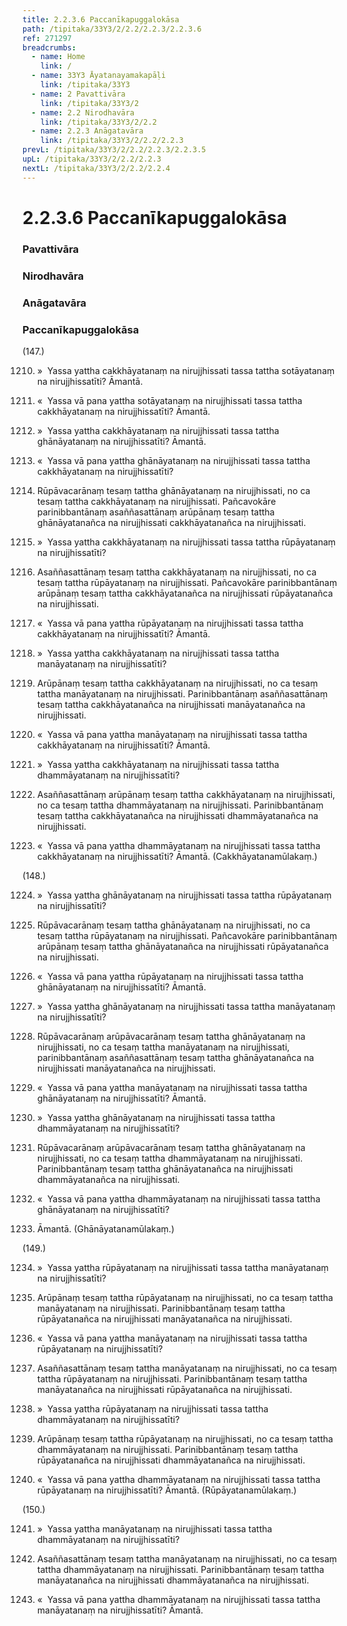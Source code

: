 ```yaml
---
title: 2.2.3.6 Paccanīkapuggalokāsa
path: /tipitaka/33Y3/2/2.2/2.2.3/2.2.3.6
ref: 271297
breadcrumbs:
  - name: Home
    link: /
  - name: 33Y3 Āyatanayamakapāḷi
    link: /tipitaka/33Y3
  - name: 2 Pavattivāra
    link: /tipitaka/33Y3/2
  - name: 2.2 Nirodhavāra
    link: /tipitaka/33Y3/2/2.2
  - name: 2.2.3 Anāgatavāra
    link: /tipitaka/33Y3/2/2.2/2.2.3
prevL: /tipitaka/33Y3/2/2.2/2.2.3/2.2.3.5
upL: /tipitaka/33Y3/2/2.2/2.2.3
nextL: /tipitaka/33Y3/2/2.2/2.2.4
---
```


# 2.2.3.6 Paccanīkapuggalokāsa

### Pavattivāra

### Nirodhavāra

### Anāgatavāra

### Paccanīkapuggalokāsa

(147.)

1210. »  Yassa yattha cakkhāyatanaṃ na nirujjhissati tassa tattha sotāyatanaṃ na nirujjhissatīti? Āmantā.

1211. «  Yassa vā pana yattha sotāyatanaṃ na nirujjhissati tassa tattha cakkhāyatanaṃ na nirujjhissatīti? Āmantā.

1212. »  Yassa yattha cakkhāyatanaṃ na nirujjhissati tassa tattha ghānāyatanaṃ na nirujjhissatīti? Āmantā.

1213. «  Yassa vā pana yattha ghānāyatanaṃ na nirujjhissati tassa tattha cakkhāyatanaṃ na nirujjhissatīti?

1214. Rūpāvacarānaṃ tesaṃ tattha ghānāyatanaṃ na nirujjhissati, no ca tesaṃ tattha cakkhāyatanaṃ na nirujjhissati. Pañcavokāre parinibbantānaṃ asaññasattānaṃ arūpānaṃ tesaṃ tattha ghānāyatanañca na nirujjhissati cakkhāyatanañca na nirujjhissati.

1215. »  Yassa yattha cakkhāyatanaṃ na nirujjhissati tassa tattha rūpāyatanaṃ na nirujjhissatīti?

1216. Asaññasattānaṃ tesaṃ tattha cakkhāyatanaṃ na nirujjhissati, no ca tesaṃ tattha rūpāyatanaṃ na nirujjhissati. Pañcavokāre parinibbantānaṃ arūpānaṃ tesaṃ tattha cakkhāyatanañca na nirujjhissati rūpāyatanañca na nirujjhissati.

1217. «  Yassa vā pana yattha rūpāyatanaṃ na nirujjhissati tassa tattha cakkhāyatanaṃ na nirujjhissatīti? Āmantā.

1218. »  Yassa yattha cakkhāyatanaṃ na nirujjhissati tassa tattha manāyatanaṃ na nirujjhissatīti?

1219. Arūpānaṃ tesaṃ tattha cakkhāyatanaṃ na nirujjhissati, no ca tesaṃ tattha manāyatanaṃ na nirujjhissati. Parinibbantānaṃ asaññasattānaṃ tesaṃ tattha cakkhāyatanañca na nirujjhissati manāyatanañca na nirujjhissati.

1220. «  Yassa vā pana yattha manāyatanaṃ na nirujjhissati tassa tattha cakkhāyatanaṃ na nirujjhissatīti? Āmantā.

1221. »  Yassa yattha cakkhāyatanaṃ na nirujjhissati tassa tattha dhammāyatanaṃ na nirujjhissatīti?

1222. Asaññasattānaṃ arūpānaṃ tesaṃ tattha cakkhāyatanaṃ na nirujjhissati, no ca tesaṃ tattha dhammāyatanaṃ na nirujjhissati. Parinibbantānaṃ tesaṃ tattha cakkhāyatanañca na nirujjhissati dhammāyatanañca na nirujjhissati.

1223. «  Yassa vā pana yattha dhammāyatanaṃ na nirujjhissati tassa tattha cakkhāyatanaṃ na nirujjhissatīti? Āmantā. (Cakkhāyatanamūlakaṃ.)

(148.)

1224. »  Yassa yattha ghānāyatanaṃ na nirujjhissati tassa tattha rūpāyatanaṃ na nirujjhissatīti?

1225. Rūpāvacarānaṃ tesaṃ tattha ghānāyatanaṃ na nirujjhissati, no ca tesaṃ tattha rūpāyatanaṃ na nirujjhissati. Pañcavokāre parinibbantānaṃ arūpānaṃ tesaṃ tattha ghānāyatanañca na nirujjhissati rūpāyatanañca na nirujjhissati.

1226. «  Yassa vā pana yattha rūpāyatanaṃ na nirujjhissati tassa tattha ghānāyatanaṃ na nirujjhissatīti? Āmantā.

1227. »  Yassa yattha ghānāyatanaṃ na nirujjhissati tassa tattha manāyatanaṃ na nirujjhissatīti?

1228. Rūpāvacarānaṃ arūpāvacarānaṃ tesaṃ tattha ghānāyatanaṃ na nirujjhissati, no ca tesaṃ tattha manāyatanaṃ na nirujjhissati, parinibbantānaṃ asaññasattānaṃ tesaṃ tattha ghānāyatanañca na nirujjhissati manāyatanañca na nirujjhissati.

1229. «  Yassa vā pana yattha manāyatanaṃ na nirujjhissati tassa tattha ghānāyatanaṃ na nirujjhissatīti? Āmantā.

1230. »  Yassa yattha ghānāyatanaṃ na nirujjhissati tassa tattha dhammāyatanaṃ na nirujjhissatīti?

1231. Rūpāvacarānaṃ arūpāvacarānaṃ tesaṃ tattha ghānāyatanaṃ na nirujjhissati, no ca tesaṃ tattha dhammāyatanaṃ na nirujjhissati. Parinibbantānaṃ tesaṃ tattha ghānāyatanañca na nirujjhissati dhammāyatanañca na nirujjhissati.

1232. «  Yassa vā pana yattha dhammāyatanaṃ na nirujjhissati tassa tattha ghānāyatanaṃ na nirujjhissatīti?

1233. Āmantā. (Ghānāyatanamūlakaṃ.)

(149.)

1234. »  Yassa yattha rūpāyatanaṃ na nirujjhissati tassa tattha manāyatanaṃ na nirujjhissatīti?

1235. Arūpānaṃ tesaṃ tattha rūpāyatanaṃ na nirujjhissati, no ca tesaṃ tattha manāyatanaṃ na nirujjhissati. Parinibbantānaṃ tesaṃ tattha rūpāyatanañca na nirujjhissati manāyatanañca na nirujjhissati.

1236. «  Yassa vā pana yattha manāyatanaṃ na nirujjhissati tassa tattha rūpāyatanaṃ na nirujjhissatīti?

1237. Asaññasattānaṃ tesaṃ tattha manāyatanaṃ na nirujjhissati, no ca tesaṃ tattha rūpāyatanaṃ na nirujjhissati. Parinibbantānaṃ tesaṃ tattha manāyatanañca na nirujjhissati rūpāyatanañca na nirujjhissati.

1238. »  Yassa yattha rūpāyatanaṃ na nirujjhissati tassa tattha dhammāyatanaṃ na nirujjhissatīti?

1239. Arūpānaṃ tesaṃ tattha rūpāyatanaṃ na nirujjhissati, no ca tesaṃ tattha dhammāyatanaṃ na nirujjhissati. Parinibbantānaṃ tesaṃ tattha rūpāyatanañca na nirujjhissati dhammāyatanañca na nirujjhissati.

1240. «  Yassa vā pana yattha dhammāyatanaṃ na nirujjhissati tassa tattha rūpāyatanaṃ na nirujjhissatīti? Āmantā. (Rūpāyatanamūlakaṃ.)

(150.)

1241. »  Yassa yattha manāyatanaṃ na nirujjhissati tassa tattha dhammāyatanaṃ na nirujjhissatīti?

1242. Asaññasattānaṃ tesaṃ tattha manāyatanaṃ na nirujjhissati, no ca tesaṃ tattha dhammāyatanaṃ na nirujjhissati. Parinibbantānaṃ tesaṃ tattha manāyatanañca na nirujjhissati dhammāyatanañca na nirujjhissati.

1243. «  Yassa vā pana yattha dhammāyatanaṃ na nirujjhissati tassa tattha manāyatanaṃ na nirujjhissatīti? Āmantā.


